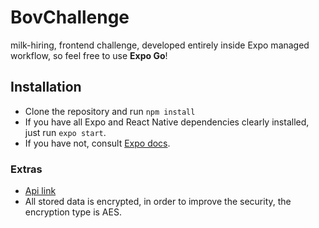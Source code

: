 # BovChallenge
milk-hiring, frontend challenge, developed entirely inside Expo managed workflow, so feel free to use **Expo Go**!

## Installation
- Clone the repository and run ```npm install```
- If you have all Expo and React Native dependencies clearly installed, just run ```expo start```.
- If you have not, consult [Expo docs](https://docs.expo.dev).

### Extras
- [Api link](https://bovtest-842c0-default-rtdb.firebaseio.com/data.json)
- All stored data is encrypted, in order to improve the security, the encryption type is AES.
